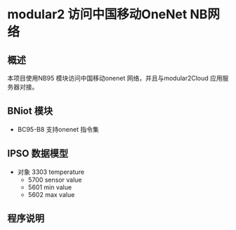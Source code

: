 # modular2 访问中国移动OneNet NB网络
## 概述
本项目使用NB95 模块访问中国移动onenet 网络，并且与modular2Cloud 应用服务器对接。 
##  BNiot 模块
+ BC95-B8 支持onenet 指令集
## IPSO 数据模型
+ 对象 3303 temperature
    + 5700 sensor value
    + 5601 min value
    + 5602 max value
## 程序说明    

